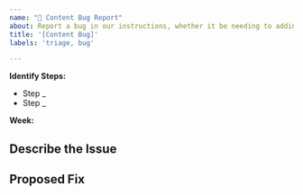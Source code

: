 ```yaml
---
name: "🐛 Content Bug Report"
about: Report a bug in our instructions, whether it be needing to adding or modifying content
title: '[Content Bug]'
labels: 'triage, bug'

---
```


<!--
  Please provide a clear and concise description of what the content bug is. Include
  screenshots if needed. Fill in all the relevant information.
-->

**Identify Steps:**
* Step _
* Step _

**Week:**

## Describe the Issue

<!--
    What is confusing, or is something incorrect? Please provide a screenshot of the specific section. If possible, copy paste the exact wording.
-->

## Proposed Fix

<!--
    What should we change in order to resolve this bug?
-->

